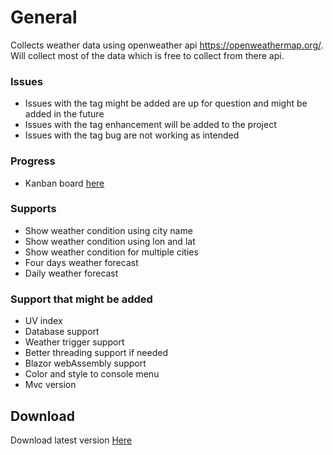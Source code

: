 # General
Collects weather data using openweather api https://openweathermap.org/. 
Will collect most of the data which is free to collect from there api. 

### Issues
- Issues with the tag might be added are up for question and might be added in the future
- Issues with the tag enhancement will be added to the project
- Issues with the tag bug are not working as intended

### Progress
- Kanban board [here](https://github.com/users/Carpenteri1/projects/3) 

### Supports
- Show weather condition using city name
- Show weather condition using lon and lat
- Show weather condition for multiple cities
- Four days weather forecast 
- Daily weather forecast 

### Support that might be added
-  UV index
-  Database support
-  Weather trigger support
-  Better threading support if needed
-  Blazor webAssembly support
-  Color and style to console menu
-  Mvc version 

## Download
Download latest version [Here](https://github.com/Carpenteri1/WeatherApp/releases/download/v1.0/Bin.zip)

